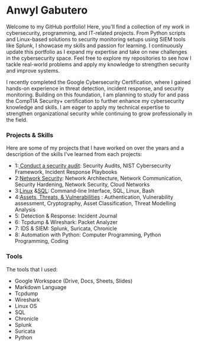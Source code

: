 # Anwyl Gabutero
Welcome to my GitHub portfolio! Here, you'll find a collection of my work in cybersecurity, programming, and IT-related projects. From Python scripts and Linux-based solutions to security monitoring setups using SIEM tools like Splunk, I showcase my skills and passion for learning. I continuously update this portfolio as I expand my expertise and take on new challenges in the cybersecurity space. Feel free to explore my repositories to see how I tackle real-world problems and apply my knowledge to strengthen security and improve systems.

I recently completed the Google Cybersecurity Certification, where I gained hands-on experience in threat detection, incident response, and security monitoring. Building on this foundation, I am planning to study for and pass the CompTIA Security+ certification to further enhance my cybersecurity knowledge and skills. I am eager to apply my technical expertise to strengthen organizational security while continuing to grow professionally in the field.

### Projects & Skills
Here are some of my projects that I have worked on over the years and a description of the skills I've learned from each projects:

* 1:<a href="https://github.com/anwylg/Conduct-a-Security-Audit"> Conduct a security audit</a>: Security Audits, NIST Cybersecurity Framework, Incident Response Playbooks
* 2:<a href="https://github.com/anwylg/Network-Security">Network Security</a>: Network Architecture, Network Communication, Security Hardening, Network Security, Cloud Networks
* 3:<a href="https://github.com/anwylg/Linux-SQL/blob/main/File%20Permissions%20Project.pdf">Linux</a> &<a href="https://github.com/anwylg/Linux-SQL">SQL</a>: Command-line Interface, SQL, Linux, Bash
* 4:<a href="https://github.com/anwylg/Assets-Threats-Vulnerabilities">Assets, Threats, & Vulnerabilities</a> : Authentication,  Vulnerability assessment, Cryptography, Asset Classification, Threat Modelling Analysis
* 5: Detection & Response: Incident Journal
* 6: Tcpdump & Wireshark: Packet Analyzer
* 7: IDS & SIEM: Splunk, Suricata, Chronicle
* 8: Automation with Python: Computer Programming, Python Programming, Coding

### Tools 
The tools that I used: 
* Google Workspace (Drive, Docs, Sheets, Slides)
* Markdown Language 
* Tcpdump
* Wireshark
* Linux OS
* SQL
* Chronicle
* Splunk
* Suricata
* Python 

